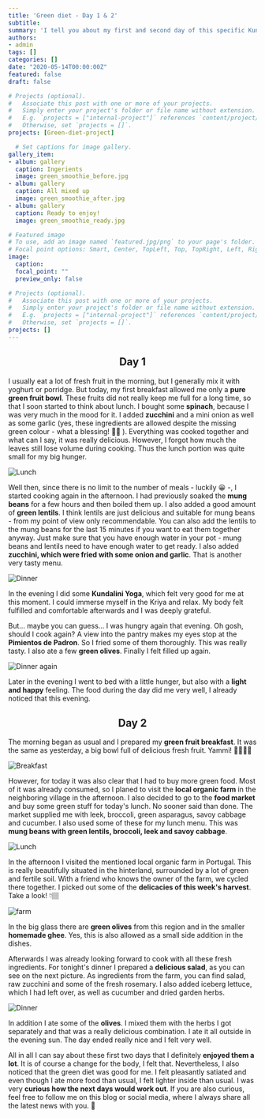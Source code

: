 ```yaml
---
title: 'Green diet - Day 1 & 2'
subtitle: 
summary: 'I tell you about my first and second day of this specific Kundalini Yoga diet called GREEN DIET.' 
authors:
- admin
tags: []
categories: []
date: "2020-05-14T00:00:00Z"
featured: false
draft: false

# Projects (optional).
#   Associate this post with one or more of your projects.
#   Simply enter your project's folder or file name without extension.
#   E.g. `projects = ["internal-project"]` references `content/project/deep-learning/index.md`.
#   Otherwise, set `projects = []`.
projects: [Green-diet-project]

  # Set captions for image gallery.
gallery_item:
- album: gallery
  caption: Ingerients
  image: green_smoothie_before.jpg
- album: gallery
  caption: All mixed up
  image: green_smoothie_after.jpg
- album: gallery
  caption: Ready to enjoy!
  image: green_smoothie_ready.jpg

# Featured image
# To use, add an image named `featured.jpg/png` to your page's folder.
# Focal point options: Smart, Center, TopLeft, Top, TopRight, Left, Right, BottomLeft, Bottom, BottomRight
image:
  caption: 
  focal_point: ""
  preview_only: false

# Projects (optional).
#   Associate this post with one or more of your projects.
#   Simply enter your project's folder or file name without extension.
#   E.g. `projects = ["internal-project"]` references `content/project/deep-learning/index.md`.
#   Otherwise, set `projects = []`.
projects: []
---
```


<center>

## Day 1
</center> 

I usually eat a lot of fresh fruit in the morning, but I generally mix it with yoghurt or porridge. But today, my first breakfast allowed me only a **pure green fruit bowl**. These fruits did not really keep me full for a long time, so that I soon started to think about lunch. I bought some **spinach**, because I was very much in the mood for it. I added **zucchini** and a mini onion as well as some garlic (yes, these ingredients are allowed despite the missing green colour - what a blessing! 🙏🏽 ). Everything was cooked together and what can I say, it was really delicious. However, I forgot how much the leaves still lose volume during cooking. Thus the lunch portion was quite small for my big hunger.

![Lunch](Spinach_Zucchini.jpg)

Well then, since there is no limit to the number of meals - luckily 😀 -, I started cooking again in the afternoon. I had previously soaked the **mung beans** for a few hours and then boiled them up. I also added a good amount of **green lentils**. I think lentils are just delicious and suitable for mung beans - from my point of view only recommendable. You can also add the lentils to the mung beans for the last 15 minutes if you want to eat them together anyway. Just make sure that you have enough water in your pot - mung beans and lentils need to have enough water to get ready. I also added **zucchini, which were fried with some onion and garlic**. That is another very tasty menu.

![Dinner](Dinner_Mungbeans.jpg)

In the evening I did some **Kundalini Yoga**, which felt very good for me at this moment. I could immerse myself in the Kriya and relax. My body felt fulfilled and comfortable afterwards and I was deeply grateful. 

But… maybe you can guess… I was hungry again that evening. Oh gosh, should I cook again? A view into the pantry makes my eyes stop at the **Pimientos de Padron**. So I fried some of them thoroughly. This was really tasty. I also ate a few **green olives**. Finally I felt filled up again. 

![Dinner again](Okras.jpg)

Later in the evening I went to bed with a little hunger, but also with a **light and happy** feeling. The food during the day did me very well, I already noticed that this evening.

<center>

## Day 2
</center>

The morning began as usual and I prepared my **green fruit breakfast**. It was the same as yesterday, a big bowl full of delicious fresh fruit. Yammi! 🍏🍐🥝🍈

![Breakfast](Breakfast_day2.jpg)

However, for today it was also clear that I had to buy more green food. Most of it was already consumed, so I planed to visit the **local organic farm** in the neighboring village in the afternoon. I also decided to go to the **food market** and buy some green stuff for today's lunch. No sooner said than done. The market supplied me with leek, broccoli, green asparagus, savoy cabbage and cucumber. I also used some of these for my lunch menu. This was **mung beans with green lentils, broccoli, leek and savoy cabbage**. 

![Lunch](lunch.jpg)

In the afternoon I visited the mentioned local organic farm in Portugal. This is really beautifully situated in the hinterland, surrounded by a lot of green and fertile soil. With a friend who knows the owner of the farm, we cycled there together. I picked out some of the **delicacies of this week's harvest**. Take a look! 👇🏽

![farm](farm.jpg)

In the big glass there are **green olives** from this region and in the smaller **homemade ghee**. Yes, this is also allowed as a small side addition in the dishes. 

Afterwards I was already looking forward to cook with all these fresh ingredients. For tonight's dinner I prepared a **delicious salad**, as you can see on the next picture. As ingredients from the farm, you can find salad, raw zucchini and some of the fresh rosemary. I also added iceberg lettuce, which I had left over, as well as cucumber and dried garden herbs. 

![Dinner](salad+olives.jpg)

In addition I ate some of the **olives**. I mixed them with the herbs I got separately and that was a really delicious combination. I ate it all outside in the evening sun. The day ended really nice and I felt very well. 

All in all I can say about these first two days that I definitely **enjoyed them a lot**. It is of course a change for the body, I felt that. Nevertheless, I also noticed that the green diet was good for me. I felt pleasantly satiated and even though I ate more food than usual, I felt lighter inside than usual. I was very **curious how the next days would work out**. 
If you are also curious, feel free to follow me on this blog or social media, where I always share all the latest news with you. 🤩